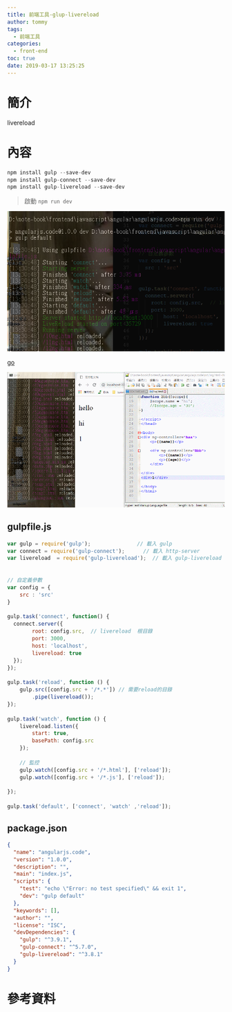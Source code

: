 ```yaml
---
title: 前端工具-glup-livereload
author: tommy
tags:
  - 前端工具
categories:
  - front-end
toc: true
date: 2019-03-17 13:25:25
---
```


# 簡介

livereload

<!--more-->
# 內容

```js
npm install gulp --save-dev
npm install gulp-connect --save-dev
npm install gulp-livereload --save-dev
```

> 啟動 `npm run dev`

![npm run dev](前端工具-glup-livereload/20190317133142.png)

[go](http://localhost:3000/1ng.html)


![demo](前端工具-glup-livereload/20190317133143.gif)


## gulpfile.js
```js
var gulp = require('gulp');               // 載入 gulp
var connect = require('gulp-connect');		// 載入 http-server
var livereload  = require('gulp-livereload');  // 載入 gulp-livereload


// 自定義參數
var config = {
	src : 'src'
}

gulp.task('connect', function() {
  connect.server({
		root: config.src,  // livereload  根目錄
		port: 3000,
        host: 'localhost',
        livereload: true
  });
});

gulp.task('reload', function () {
	gulp.src([config.src + '/*.*'])	// 需要reload的目錄
		.pipe(livereload());
});

gulp.task('watch', function () {
	livereload.listen({
		start: true,
		basePath: config.src
	});
	
	// 監控
	gulp.watch([config.src + '/*.html'], ['reload']);
	gulp.watch([config.src + '/*.js'], ['reload']);
	
});

gulp.task('default', ['connect', 'watch' ,'reload']);

```


## package.json

```json
{
  "name": "angularjs.code",
  "version": "1.0.0",
  "description": "",
  "main": "index.js",
  "scripts": {
    "test": "echo \"Error: no test specified\" && exit 1",
    "dev": "gulp default"
  },
  "keywords": [],
  "author": "",
  "license": "ISC",
  "devDependencies": {
    "gulp": "^3.9.1",
    "gulp-connect": "^5.7.0",
    "gulp-livereload": "^3.8.1"
  }
}

```

# 參考資料


